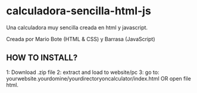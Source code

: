 # calculadora-sencilla-html-js
Una calculadora muy sencilla creada en html y javascript.

Creada por Mario Bote (HTML & CSS) y Barrasa (JavaScript)


HOW TO INSTALL?
---------------
1: Download .zip file
2: extract and load to website/pc
3: go to: yourwebsite.yourdomine/yourdirectoryoncalculator/index.html OR open file html.
